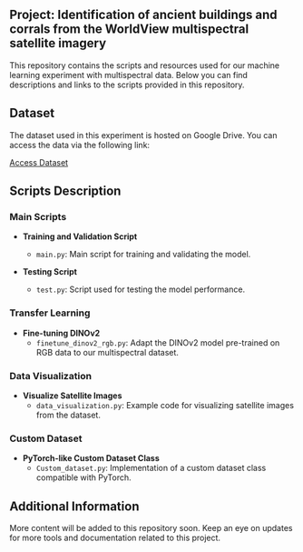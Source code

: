 ## Project: Identification of ancient buildings and corrals from the WorldView multispectral satellite imagery 

This repository contains the scripts and resources used for our machine learning experiment with multispectral data. Below you can find descriptions and links to the scripts provided in this repository.

## Dataset

The dataset used in this experiment is hosted on Google Drive. You can access the data via the following link:

[Access Dataset](https://drive.google.com/drive/folders/1X5LfBMy8GR0xUs-7ZOdwQlqJMzRtxflw?usp=sharing)

## Scripts Description

### Main Scripts

- **Training and Validation Script**
  - `main.py`: Main script for training and validating the model.

- **Testing Script**
  - `test.py`: Script used for testing the model performance.

### Transfer Learning

- **Fine-tuning DINOv2**
  - `finetune_dinov2_rgb.py`: Adapt the DINOv2 model pre-trained on RGB data to our multispectral dataset.

### Data Visualization

- **Visualize Satellite Images**
  - `data_visualization.py`: Example code for visualizing satellite images from the dataset.

### Custom Dataset

- **PyTorch-like Custom Dataset Class**
  - `Custom_dataset.py`: Implementation of a custom dataset class compatible with PyTorch.

## Additional Information

More content will be added to this repository soon. Keep an eye on updates for more tools and documentation related to this project.
